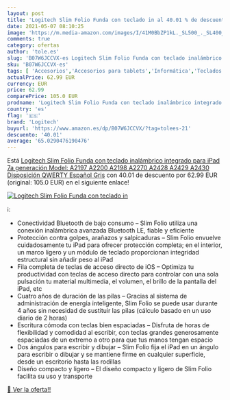 ```yaml
---
layout: post
title: 'Logitech Slim Folio Funda con teclado in al 40.01 % de descuento'
date: 2021-05-07 08:10:25
image: 'https://m.media-amazon.com/images/I/41M0BbZP1kL._SL500_._SL400_.jpg'
comments: true
category: ofertas
author: 'tole.es'
slug: 'B07W6JCCVX-es Logitech Slim Folio Funda con teclado inalámbrico...'
sku: 'B07W6JCCVX-es'
tags: [ 'Accesorios','Accesorios para tablets','Informática','Teclados para tablets','ipad','logitech', ]
actualPrice: 62.99 EUR
currency: EUR
price: 62.99
comparePrice: 105.0 EUR
prodname: 'Logitech Slim Folio Funda con teclado inalámbrico integrado para iPad 7a generación  Model: A2197  A2200  A2198  A2270  A2428  A2429  A2430  Disposición QWERTY Español  Gris'
country: 'es'
flag: '🇪🇸'
brand: 'Logitech'
buyurl: 'https://www.amazon.es/dp/B07W6JCCVX/?tag=tolees-21'
descuento: '40.01'
average: '65.0290476190476'
---
```


Está [Logitech Slim Folio Funda con teclado inalámbrico integrado para iPad 7a generación  Model: A2197  A2200  A2198  A2270  A2428  A2429  A2430  Disposición QWERTY Español  Gris](https://www.amazon.es/dp/B07W6JCCVX/?tag=tolees-21) con 40.01 de descuento por 62.99 EUR (original: 105.0 EUR) en el siguiente enlace!

[![Logitech Slim Folio Funda con teclado in](https://m.media-amazon.com/images/I/41M0BbZP1kL._SL500_._SL400_.jpg)](https://www.amazon.es/dp/B07W6JCCVX/?tag=tolees-21)

ℹ️:

- Conectividad Bluetooth de bajo consumo – Slim Folio utiliza una conexión inalámbrica avanzada Bluetooth LE, fiable y eficiente
- Protección contra golpes, arañazos y salpicaduras – Slim Folio envuelve cuidadosamente tu iPad para ofrecer protección completa; en el interior, un marco ligero y un módulo de teclado proporcionan integridad estructural sin añadir peso al iPad
- Fila completa de teclas de acceso directo de iOS – Optimiza tu productividad con teclas de acceso directo para controlar con una sola pulsación tu material multimedia, el volumen, el brillo de la pantalla del iPad, etc
- Cuatro años de duración de las pilas – Gracias al sistema de administración de energía inteligente, Slim Folio se puede usar durante 4 años sin necesidad de sustituir las pilas (cálculo basado en un uso diario de 2 horas)
- Escritura cómoda con teclas bien espaciadas – Disfruta de horas de flexibilidad y comodidad al escribir, con teclas grandes generosamente espaciadas de un extremo a otro para que tus manos tengan espacio
- Dos ángulos para escribir y dibujar – Slim Folio fija el iPad en un ángulo para escribir o dibujar y se mantiene firme en cualquier superficie, desde un escritorio hasta las rodillas
- Diseño compacto y ligero – El diseño compacto y ligero de Slim Folio facilita su uso y transporte

[🛒 Ver la oferta!!](https://www.amazon.es/dp/B07W6JCCVX/?tag=tolees-21)
